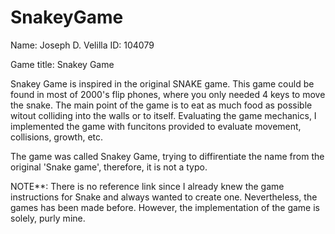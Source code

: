 # SnakeyGame

Name: Joseph D. Velilla
ID: 104079

Game title: Snakey Game

Snakey Game is inspired in the original SNAKE game. This game could be found in most of 2000's 
flip phones, where you only needed 4 keys to move the snake. The main point of the game is to eat as much food 
as possible witout colliding into the walls or to itself. Evaluating the game mechanics, I implemented the game 
with funcitons provided to evaluate movement, collisions, growth, etc. 

The game was called Snakey Game, trying to diffirentiate the name from the original 'Snake game', therefore, it is not a typo.

NOTE**: There is no reference link since I already knew the game instructions for Snake and always wanted to create one. 
Nevertheless, the games has been made before. However, the implementation of the game is solely, purly mine.